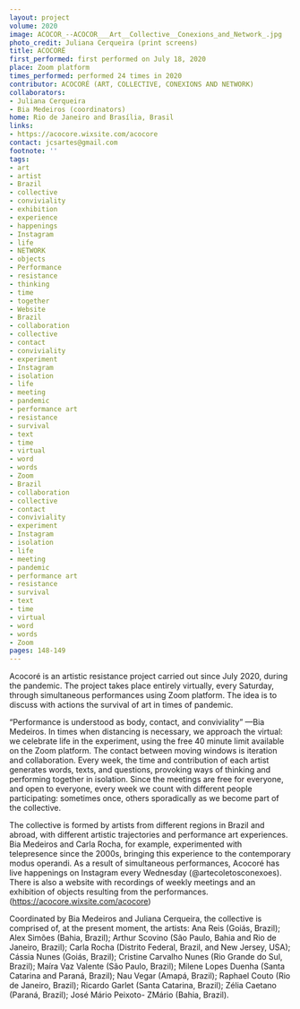 ```yaml
---
layout: project
volume: 2020
image: ACOCOR_--ACOCOR___Art__Collective__Conexions_and_Network_.jpg
photo_credit: Juliana Cerqueira (print screens)
title: ACOCORÉ
first_performed: first performed on July 18, 2020
place: Zoom platform
times_performed: performed 24 times in 2020
contributor: ACOCORÉ (ART, COLLECTIVE, CONEXIONS AND NETWORK)
collaborators:
- Juliana Cerqueira
- Bia Medeiros (coordinators)
home: Rio de Janeiro and Brasília, Brasil
links:
- https://acocore.wixsite.com/acocore
contact: jcsartes@gmail.com
footnote: ''
tags:
- art
- artist
- Brazil
- collective
- conviviality
- exhibition
- experience
- happenings
- Instagram
- life
- NETWORK
- objects
- Performance
- resistance
- thinking
- time
- together
- Website
- Brazil
- collaboration
- collective
- contact
- conviviality
- experiment
- Instagram
- isolation
- life
- meeting
- pandemic
- performance art
- resistance
- survival
- text
- time
- virtual
- word
- words
- Zoom
- Brazil
- collaboration
- collective
- contact
- conviviality
- experiment
- Instagram
- isolation
- life
- meeting
- pandemic
- performance art
- resistance
- survival
- text
- time
- virtual
- word
- words
- Zoom
pages: 148-149
---
```


Acocoré is an artistic resistance project carried out since July 2020, during the pandemic. The project takes place entirely virtually, every Saturday, through simultaneous performances using Zoom platform. The idea is to discuss with actions the survival of art in times of pandemic.

“Performance is understood as body, contact, and conviviality” —Bia Medeiros. In times when distancing is necessary, we approach the virtual: we celebrate life in the experiment, using the free 40 minute limit available on the Zoom platform. The contact between moving windows is iteration and collaboration. Every week, the time and contribution of each artist generates words, texts, and questions, provoking ways of thinking and performing together in isolation. Since the meetings are free for everyone, and open to everyone, every week we count with different people participating: sometimes once, others sporadically as we become part of the collective.

The collective is formed by artists from different regions in Brazil and abroad, with different artistic trajectories and performance art experiences. Bia Medeiros and Carla Rocha, for example, experimented with telepresence since the 2000s, bringing this experience to the contemporary modus operandi. As a result of simultaneous performances, Acocoré has live happenings on Instagram every Wednesday (@artecoletosconexoes). There is also a website with recordings of weekly meetings and an exhibition of objects resulting from the performances. (https://acocore.wixsite.com/acocore)

Coordinated by Bia Medeiros and Juliana Cerqueira, the collective is comprised of, at the present moment, the artists: Ana Reis (Goiás, Brazil); Alex Simões (Bahia, Brazil); Arthur Scovino (São Paulo, Bahia and Rio de Janeiro, Brazil); Carla Rocha (Distrito Federal, Brazil, and New Jersey, USA); Cássia Nunes (Goiás, Brazil); Cristine Carvalho Nunes (Rio Grande do Sul, Brazil); Maíra Vaz Valente (São Paulo, Brazil); Milene Lopes Duenha (Santa Catarina and Paraná, Brazil); Nau Vegar (Amapá, Brazil); Raphael Couto (Rio de Janeiro, Brazil); Ricardo Garlet (Santa Catarina, Brazil); Zélia Caetano (Paraná, Brazil); José Mário Peixoto- ZMário (Bahia, Brazil).